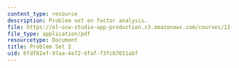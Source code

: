 ```yaml
---
content_type: resource
description: Problem set on factor analysis.
file: https://ol-ocw-studio-app-production.s3.amazonaws.com/courses/12-740-paleoceanography-spring-2008/6fdf81ef97aa4e72dfaff3fcb7651abf_problemset2.pdf
file_type: application/pdf
resourcetype: Document
title: Problem Set 2
uid: 6fdf81ef-97aa-4e72-dfaf-f3fcb7651abf
---
```

